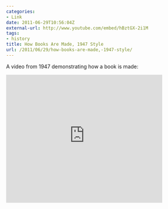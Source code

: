 ```yaml
---
categories:
- Link
date: 2011-06-29T10:56:04Z
external-url: http://www.youtube.com/embed/hBztGX-2i1M
tags:
- history
title: How Books Are Made, 1947 Style
url: /2011/06/29/how-books-are-made,-1947-style/
---
```


A video from 1947 demonstrating how a book is made:

<iframe width="425" height="349" src="http://www.youtube.com/embed/hBztGX-2i1M" frameborder="0" allowfullscreen></iframe>
